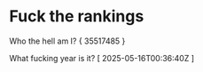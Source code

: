 # Fuck the rankings

Who the hell am I?
{ 35517485 }

What fucking year is it?
[ 2025-05-16T00:36:40Z ]
